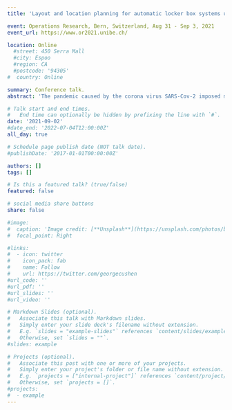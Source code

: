 ```yaml
---
title: 'Layout and location planning for automatic locker box systems under stochastic demand'

event: Operations Research, Bern, Switzerland, Aug 31 - Sep 3, 2021
event_url: https://www.or2021.unibe.ch/

location: Online
  #street: 450 Serra Mall
  #city: Espoo
  #region: CA
  #postcode: '94305'
#  country: Online

summary: Conference talk.
abstract: 'The pandemic caused by the corona virus SARS-Cov-2 imposed many challenges to humanity. Besides health-care issues, a large increase in demand for home deliveries triggered by lockdowns and stay-at-home orders was observed. A potential gear to cushion such increased demand regards the mode of transport at the last mile. Appropriate transportation concepts during pandemics include performing last-mile delivery via (outdoor) automatic locker box systems where customers can collect their orderings 24/7 while ensuring social distancing. The location decision of such locker box systems is known to be crucial for their success. A challenging aspect regards uncertain customer demand for different commodities and therefore also deciding location-specific layouts of installed locker box systems. The latter challenges are addressed and the new stochastic multi-compartment locker location problem is proposed. The objective is to maximize the expected utility of the covered customer-demand given a budget an operator is willing to invest. An integer linear programming formulation is proposed together with an exact reformulation based on Benders decomposition. It is shown that each Benders cut can be separated in linear time. The proposed algorithms allow to solve large-scale instances to proven optimality in reasonable time. Besides computational results on artificial instances, a case study for Austria`s capital Vienna is presented.'

# Talk start and end times.
#   End time can optionally be hidden by prefixing the line with `#`.
date: '2021-09-02'
#date_end: '2022-07-04T12:00:00Z'
all_day: true

# Schedule page publish date (NOT talk date).
#publishDate: '2017-01-01T00:00:00Z'

authors: []
tags: []

# Is this a featured talk? (true/false)
featured: false

# social media share buttons
share: false

#image:
#  caption: 'Image credit: [**Unsplash**](https://unsplash.com/photos/bzdhc5b3Bxs)'
#  focal_point: Right

#links:
#  - icon: twitter
#    icon_pack: fab
#    name: Follow
#    url: https://twitter.com/georgecushen
#url_code: ''
#url_pdf: ''
#url_slides: ''
#url_video: ''

# Markdown Slides (optional).
#   Associate this talk with Markdown slides.
#   Simply enter your slide deck's filename without extension.
#   E.g. `slides = "example-slides"` references `content/slides/example-slides.md`.
#   Otherwise, set `slides = ""`.
#slides: example

# Projects (optional).
#   Associate this post with one or more of your projects.
#   Simply enter your project's folder or file name without extension.
#   E.g. `projects = ["internal-project"]` references `content/project/deep-learning/index.md`.
#   Otherwise, set `projects = []`.
#projects:
#  - example
---
```


